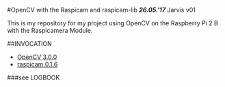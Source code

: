 #OpenCV with the Raspicam and raspicam-lib
***26.05.'17*** Jarvis v01

This is my repository for my project using OpenCV on the Raspberry Pi 2 B with the Raspicamera Module.

##INVOCATION
- [OpenCV 3.0.0](http://opencv.org/opencv-3-0.html)
- [raspicam 0.1.6](https://www.uco.es/investiga/grupos/ava/node/40)

###see LOGBOOK
